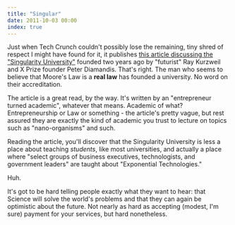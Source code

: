 ```yaml
---
title: "Singular"
date: 2011-10-03 00:00
index: true
---
```


Just when Tech Crunch couldn't possibly lose the remaining, tiny shred of respect I might have found for it, it publishes [this article discussing the "Singularity University"](http://techcrunch.com/2010/12/12/maybe-there-is-hope-for-silicon-valley-and-the-world-after-all/) founded two years ago by "futurist" Ray Kurzweil and X Prize founder Peter Diamandis. That's right. The man who seems to believe that Moore's Law is a **real law** has founded a university. No word on their accreditation.

The article is a great read, by the way. It's written by an "entrepreneur turned academic", whatever that means. Academic of what? Entrepreneurship or Law or something - the article's pretty vague, but rest assured they are exactly the kind of academic you trust to lecture on topics such as "nano-organisms" and such.

Reading the article, you'll discover that the Singularity University is less a place about teaching _students_, like most universities, and actually a place where "select groups of business executives, technologists, and government leaders" are taught about "Exponential Technologies."

Huh.

It's got to be hard telling people exactly what they want to hear: that Science will solve the world's problems and that they can again be optimistic about the future. Not nearly as hard as accepting (modest, I'm sure) payment for your services, but hard nonetheless.

<!-- more -->
